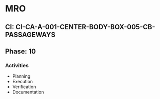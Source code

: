# MRO

## CI: CI-CA-A-001-CENTER-BODY-BOX-005-CB-PASSAGEWAYS
## Phase: 10

### Activities
- Planning
- Execution
- Verification
- Documentation
